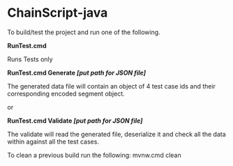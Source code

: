 # ChainScript-java

To build/test the project and run one of the following.


**RunTest.cmd** 

Runs Tests only 
 
**RunTest.cmd Generate *[put path for JSON file]***

The generated data file  will contain an object of 4 test case ids and their corresponding encoded segment object.

or 

**RunTest.cmd Validate *[put path for JSON file]***

The validate will read the generated file, deserialize it and check all the data within against all the test cases.  

 
To clean a previous build run the following: 
mvnw.cmd clean 

